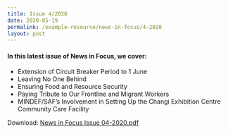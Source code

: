 ```yaml
---
title: Issue 4/2020
date: 2020-05-19
permalink: /example-resource/news-in-focus/4-2020
layout: post
---
```

#### In this latest issue of News in Focus, we cover:
* Extension of Circuit Breaker Period to 1 June
* Leaving No One Behind
* Ensuring Food and Resource Security
* Paying Tribute to Our Frontline and Migrant Workers
* MINDEF/SAF’s Involvement in Setting Up the Changi Exhibition Centre Community Care Facility

Download:
[News in Focus Issue 04-2020.pdf](/files/news-in-focus/2020/News%20in%20Focus%20Issue%2004-2020.pdf)